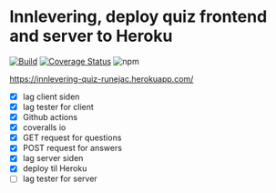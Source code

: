 # Innlevering, deploy quiz frontend and server to Heroku

[![Build](https://github.com/runejac/web-api-own-account-innlevering-runejac/actions/workflows/test.yml/badge.svg)](https://github.com/runejac/web-api-own-account-innlevering-runejac/actions/workflows/test.yml)
[![Coverage Status](https://coveralls.io/repos/github/runejac/web-api-own-account-innlevering-runejac/badge.svg?branch=main&t=cenNWE)](https://coveralls.io/github/runejac/web-api-own-account-innlevering-runejac?branch=main)
![npm](https://img.shields.io/npm/v/npm)

https://innlevering-quiz-runejac.herokuapp.com/

* [x] lag client siden
* [x] lag tester for client
* [x] Github actions
* [x] coveralls io
* [x] GET request for questions
* [x] POST request for answers
* [x] lag server siden
* [x] deploy til Heroku
* [ ] lag tester for server
